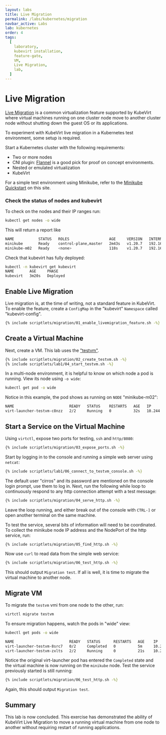 ```yaml
---
layout: labs
title: Live Migration
permalink: /labs/kubernetes/migration
navbar_active: Labs
lab: kubernetes
order: 4
tags:
  [
    laboratory,
    kubevirt installation,
    feature-gate,
    VM,
    Live Migration,
    lab,
  ]
---
```


# Live Migration

[Live Migration](/2020/Live-migration.html) is a common virtualization feature
supported by KubeVirt where virtual machines running on one cluster node move
to another cluster node without shutting down the guest OS or its applications.

To experiment with KubeVirt live migration in a Kubernetes test environment, some
setup is required.

Start a Kubernetes cluster with the following requirements:

  * Two or more nodes
  * CNI plugin: [Flannel](https://github.com/flannel-io/flannel#flannel) is a good pick for proof on concept environments.
  * Nested or emulated virtualization 
  * KubeVirt

For a simple test environment using Minikube, refer to the [Minikube Quickstart](/quickstart_minikube/) on this site.

### Check the status of nodes and kubevirt

To check on the nodes and their IP ranges run:
```bash
kubectl get nodes -o wide
```

This will return a report like 

```bash
NAME           STATUS   ROLES                  AGE     VERSION   INTERNAL-IP      EXTERNAL-IP   OS-IMAGE               KERNEL-VERSION   CONTAINER-RUNTIME
minikube       Ready    control-plane,master   2m43s   v1.20.7   192.168.39.240   <none>        Buildroot 2020.02.12   4.19.182         docker://20.10.6
minikube-m02   Ready    <none>                 118s    v1.20.7   192.168.39.245   <none>        Buildroot 2020.02.12   4.19.182         docker://20.10.6
```

Check that kubevirt has fully deployed:

```bash
kubectl -n kubevirt get kubevirt
NAME       AGE     PHASE
kubevirt   3m20s   Deployed
```

## Enable Live Migration

Live migration is, at the time of writing, not a standard feature in KubeVirt. To enable the feature, create a `ConfigMap` in the "kubevirt" `Namespace` called "kubevirt-config".

```bash
{% include scriptlets/migration/01_enable_livemigration_feature.sh -%}
```

## Create a Virtual Machine

Next, create a VM. This lab uses the ["testvm"](/labs/manifests/vm_migration.yaml).

```bash
{% include scriptlets/migration/02_create_testvm.sh -%}
{% include scriptlets/lab1/04_start_testvm.sh -%}
```

In a multi-node environment, it is helpful to know on which node a pod is running.
View its node using `-o wide`:

```bash
kubectl get pod -o wide
```

Notice in this example, the pod shows as running on `NODE` "minikube-m02":

```bash
NAME                         READY   STATUS    RESTARTS   AGE   IP            NODE           NOMINATED NODE   READINESS GATES
virt-launcher-testvm-c8nzz   2/2     Running   0          32s   10.244.1.12   minikube-m02   <none>           <none>
```

## Start a Service on the Virtual Machine

Using `virtctl`, expose two ports for testing, `ssh` and `http/8080`:

```bash
{% include scriptlets/migration/03_expose_ports.sh -%}
```

Start by logging in to the console and running a simple web server using `netcat`:

```bash
{% include scriptlets/lab1/06_connect_to_testvm_console.sh -%}
```

The default user "cirros" and its password are mentioned on the console login
prompt, use them to log in. Next, run the following while loop to continuously
respond to any http connection attempt with a test message:

```bash
{% include scriptlets/migration/04_serve_http.sh -%}
```

Leave the loop running, and either break out of the console with `CTRL-]` or open
another terminal on the same machine.

To test the service, several bits of information will need to be coordinated.
To collect the minikube node IP address and the NodePort of the http service, run:

```bash
{% include scriptlets/migration/05_find_http.sh -%}
```

Now use `curl` to read data from the simple web service:

```bash
{% include scriptlets/migration/06_test_http.sh -%}
```

This should output `Migration test`. If all is well, it is time to migrate the
virtual machine to another node.

## Migrate VM

To migrate the `testvm` vmi from one node to the other, run:

```bash
virtctl migrate testvm
```

To ensure migration happens, watch the pods in "wide" view:

```bash
kubectl get pods -o wide
```

```bash
NAME                         READY   STATUS      RESTARTS   AGE    IP            NODE           NOMINATED NODE   READINESS GATES
virt-launcher-testvm-8src7   0/2     Completed   0          5m     10.244.1.14   minikube-m02   <none>           <none>
virt-launcher-testvm-zxlts   2/2     Running     0          21s    10.244.0.7    minikube       <none>           <none>
```

Notice the original virt-launcher pod has entered the `Completed` state and the virtual machine is now running on the `minikube` node.
Test the service previously started is still running:

```bash
{% include scriptlets/migration/06_test_http.sh -%}
```

Again, this should output `Migration test`.

## Summary

This lab is now concluded. This exercise has demonstrated the ability of
KubeVirt Live Migration to move a running virtual machine from one node to
another without requiring restart of running applications.
